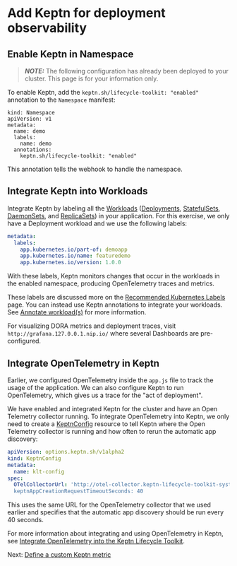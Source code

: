 # Add Keptn for deployment observability

## Enable Keptn in Namespace

> **_NOTE:_** The following configuration has already been deployed to your cluster. This page is for your information only.

To enable Keptn, add the `keptn.sh/lifecycle-toolkit: "enabled"` annotation
to the `Namespace` manifest:

```
kind: Namespace
apiVersion: v1
metadata:
  name: demo
  labels:
    name: demo
  annotations:
    keptn.sh/lifecycle-toolkit: "enabled"
```
This annotation tells the webhook to handle the namespace.

## Integrate Keptn into Workloads

Integrate Keptn by labeling all the
[Workloads](https://kubernetes.io/docs/concepts/workloads/)
([Deployments](https://kubernetes.io/docs/concepts/workloads/controllers/deployment/),
[StatefulSets](https://kubernetes.io/docs/concepts/workloads/controllers/statefulset/),
[DaemonSets](https://kubernetes.io/docs/concepts/workloads/controllers/daemonset/),
and
[ReplicaSets](https://kubernetes.io/docs/concepts/workloads/controllers/replicaset/))
in your application.
For this exercise, we only have a Deployment workload
and we use the following labels:

```yaml
metadata:
  labels:
    app.kubernetes.io/part-of: demoapp
    app.kubernetes.io/name: featuredemo
    app.kubernetes.io/version: 1.0.0
```

With these labels, Keptn monitors changes that occur in the workloads
in the enabled namespace,
producing OpenTelemetry traces and metrics. 

These labels are discussed more on the
[Recommended Kubernetes Labels](https://kubernetes.io/docs/concepts/overview/working-with-objects/common-labels/#labels) page.
You can instead use Keptn annotations to integrate your workloads.
See
[Annotate workload(s)](https://lifecycle.keptn.sh/docs/implementing/integrate/#annotate-workloads)
for more information.

For visualizing DORA metrics and deployment traces,
visit `http://grafana.127.0.0.1.nip.io/`
where several Dashboards are pre-configured.

## Integrate OpenTelemetry in Keptn

Earlier, we configured OpenTelemetry inside the `app.js` file
to track the usage of the application.
We can also configure Keptn to run OpenTelemetry,
which gives us a trace for the "act of deployment".

We have enabled and integrated Keptn for the cluster
and have an Open Telemetry collector running.
To integrate OpenTelemetry into Keptn,
we only need to create a
[KeptnConfig](https://lifecycle.keptn.sh/docs/yaml-crd-ref/config/)
resource to tell Keptn where the Open Telemetry collector is running
and how often to rerun the automatic app discovery:

```yaml
apiVersion: options.keptn.sh/v1alpha2
kind: KeptnConfig
metadata:
  name: klt-config
spec:
  OTelCollectorUrl: 'http://otel-collector.keptn-lifecycle-toolkit-system:4317`
  keptnAppCreationRequestTimeoutSeconds: 40
```

This uses the same URL for the OpenTelemetry collector
that we used earlier
and specifies that the automatic app discovery should be run every 40 seconds.

For more information about integrating and using
OpenTelemetry in Keptn, see
[Integrate OpenTelemetry into the Keptn Lifecycle Toolkit](https://lifecycle.keptn.sh/docs/implementing/otel/#integrate-opentelemetry-into-the-keptn-lifecycle-toolkit).

Next: [Define a custom Keptn metric](kmetrics.md)


